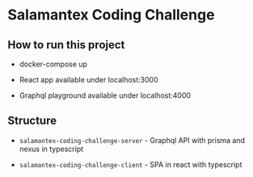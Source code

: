 # Salamantex Coding Challenge

## How to run this project

- docker-compose up

- React app available under localhost:3000

- Graphql playground available under localhost:4000

## Structure

-  `salamantex-coding-challenge-server` - Graphql API with prisma and nexus in typescript

-  `salamantex-coding-challenge-client` - SPA in react with typescript
